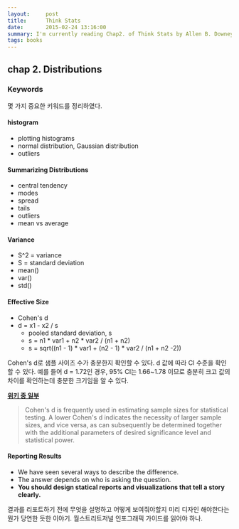 ```yaml
---
layout:     post
title:      Think Stats
date:       2015-02-24 13:16:00
summary: I'm currently reading Chap2. of Think Stats by Allen B. Downey. I summarized something that I marked. Chap2 is about distributions. 
tags: books
---
```

## chap 2. Distributions

### Keywords
몇 가지 중요한 키워드를 정리하였다.

#### histogram
* plotting histograms
* normal distribution, Gaussian distribution
* outliers

#### Summarizing Distributions
* central tendency
* modes
* spread
* tails
* outliers
* mean vs average

#### Variance
* S^2 = variance
* S = standard deviation
* mean()
* var()
* std()

#### Effective Size
* Cohen's d
* d = x1 - x2 / s
	* pooled standard deviation, s
	* s = n1 * var1 + n2 * var2 / (n1 + n2)
	* s = sqrt((n1 - 1) * var1 + (n2 - 1) * var2 / (n1 + n2 -2))

Cohen's d로 샘플 사이즈 수가 충분한지 확인할 수 있다. d 값에 따라 CI 수준을 확인할 수 있다. 예를 들어 d = 1.72인 경우, 95% CI는 1.66~1.78 이므로 충분히 크고 값의 차이를 확인하는데 충분한 크기임을 알 수 있다.

**[위키 중 일부](http://en.wikipedia.org/wiki/Effect_size#Cohen.27s_d)**

> Cohen's d is frequently used in estimating sample sizes for statistical testing. A lower Cohen's d indicates the necessity of larger sample sizes, and vice versa, as can subsequently be determined together with the additional parameters of desired significance level and statistical power.

#### Reporting Results
* We have seen several ways to describe the difference.
* The answer depends on who is asking the question.
* **You should design statical reports and visualizations that tell a story clearly.**

결과를 리포트하기 전에 무엇을 설명하고 어떻게 보여줘야할지 미리 디자인 해야한다는 뭔가 당연한 듯한 이야기. 월스트리트저널 인포그래픽 가이드를 읽어야 하나.
